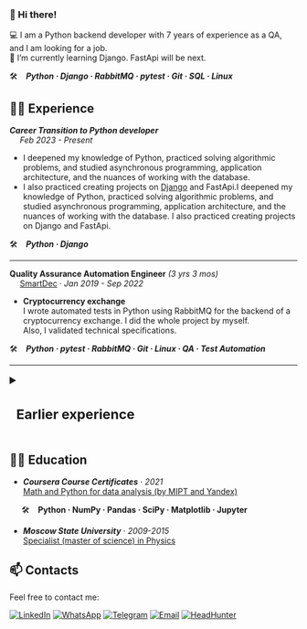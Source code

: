 ### 👋 Hi there!
💻 I am a Python backend developer with 7 years of experience as a QA, and I am looking for a job. \
🔭 I’m currently learning Django. FastApi will be next.

🛠   ***Python · Django · RabbitMQ · pytest · Git · SQL · Linux***

## 👩‍💻 Experience
***Career Transition to Python developer***\
&emsp; *Feb 2023 - Present*

- I deepened my knowledge of Python, practiced solving algorithmic problems, and studied asynchronous programming, application architecture, and the nuances of working with the database. 
- I also practiced creating projects on [Django](https://github.com/IrKor/django) and FastApi.I deepened my knowledge of Python, practiced solving algorithmic problems, and studied asynchronous programming, application architecture, and the nuances of working with the database. I also practiced creating projects on Django and FastApi.

🛠 &ensp; ***Python · Django***
  
---

**Quality Assurance Automation Engineer** *(3 yrs 3 mos)* \
&emsp; [SmartDec](https://smartdec.com/) · *Jan 2019 - Sep 2022*

- **Cryptocurrency exchange**\
I wrote automated tests in Python using RabbitMQ for the backend of a cryptocurrency exchange. I did the whole project by myself.\
Also, I validated technical specifications.
  
🛠 &ensp; ***Python · pytest · RabbitMQ · Git · Linux · QA · Test Automation***

---

<details>
    <summary style="font-size:20px"><h3>&ensp;Earlier experience</h3></summary> 
  
***DevOps Engineer*** *(6 mos)* \
&emsp; SmartMatter · *Apr 2019 - Sep 2019*
  
- **Startup: Smart Contracts Security Audits**\
I've configured G-Suite, IPsec VPN server, Proxy server, DNS, and Git for a company site. \
Also, I've built a company site on Jekyll.

🛠 &ensp; ***Git · Linux · GitHub · Jekyll · G-Suite · VPN · Proxy***
  
---

***Quality Assurance Automation Engineer*** *(2 yrs)* \
&emsp; [Лига Цифровой Экономики](https://www.digitalleague.ru/) · *May 2017 - Apr 2019*
  
-  **The internal system for the electronics hypermarket (Mvideo)**\
Written and implemented BDD scripts in Java for REST API and web applications.
Created and monitored tasks and defects in a bug tracker.
Supervised an intern.

🛠 &ensp; ***Java · Selenium Testing · Gherkin · Cucumber · Git · PostgeSQL · PostgreSQL · Test Automation · GitFlow · Jira · Confluence***

---

***Quality Assurance Engineer*** *(2 yrs 9 mos)* \
&emsp; [AT Consulting](https://www.at-consulting.ru/) · *Sep 2014 - May 2017*
  
- **Internet provider's website (FTTB Beeline)**\
Conducted manual functional testing of the backend.
Administered and configured test application servers and database.
Analysis of incidents in production.
  
🛠 &ensp; ***Oracle SQL · Jenkins · Jmeter · GitFlow · Functional Testing · Jira · Confluence · HP Quality Center***<br><br>
</details>


## 👩‍🏫 Education
- ***Coursera Course Certificates*** · *2021* \
  [Math and Python for data analysis (by MIPT and Yandex)](https://coursera.org/share/61a3c9171fe3ce22c3dee5decdbe34eb)

&ensp;&ensp;&ensp;🛠 &ensp; **Python · NumPy · Pandas · SciPy · Matplotlib · Jupyter**

- ***Moscow State University*** · *2009-2015* \
  [Specialist (master of science) in Physics](https://phys.msu.ru/eng/)


<!--
**IrKor/IrKor** is a ✨ _special_ ✨ repository because its `README.md` (this file) appears on your GitHub profile.

Here are some ideas to get you started:

- 🔭 I’m currently looking for a job as Backend Developer.
- 🌱 I’m currently learning Django. FastApi will be next.
- 👯 I’m looking to collaborate on ...
- 🤔 I’m looking for help with ...
- 💬 Ask me about ...
- 📫 How to reach me: ...
- 😄 Pronouns: ...
- ⚡ Fun fact: ...
-->
## 📫 Contacts
Feel free to contact me: 

  [![LinkedIn](https://img.shields.io/badge/-LinkedIn-blue?color=0077b5&logo=linkedin&logoColor=white)](https://www.linkedin.com/in/irkor/)
  [![WhatsApp](https://img.shields.io/badge/-WhatsApp-green?color=228B22&logo=whatsapp&logoColor=white)](https://api.whatsapp.com/send?phone=79168454286)
  [![Telegram](https://img.shields.io/badge/-Telegram-blue?color=1E90FF&logo=telegram&logoColor=white)](https://t.me/iskoroleva)
  [![Email](https://img.shields.io/badge/-Email-red?color=FFA500&logo=gmail&logoColor=white)](mailto:iushulgin@gmail.com)
  [![HeadHunter](https://img.shields.io/badge/-HeadHunter-ea4335)]([https://t.me/iskoroleva](https://hh.ru/applicant/resumes/view?resume=ae2ef53cff0c30cc720039ed1f376637726c6b))
<!-- <div>
  <img src="https://komarev.com/ghpvc/?username=IrKor&style=flat-square&color=8B008B" alt=""/>
</div> -->
